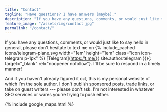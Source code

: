 ```yaml
---
title: "Contact"
tagline: "Have questions? I have answers (maybe)."
description: "If you have any questions, comments, or would just like to say hello in general, please don't hesitate to text me!"
feature_image: "/assets/img/contact.jpg"
permalink: "/contact/"
---
```


If you have any questions, comments, or would just like to say hello in general, please don't hesitate to text me on <span class="d-inline-block">{% include_cached icons/telegram-plane.svg width="1em" height="1em" class="icon icon-telegram p-1px" %}&nbsp;[Telegram](https://t.me/{{ site.author.telegram }}){: target="\_blank" rel="noopener nofollow"}.</span> I'll be sure to respond in a timely manner!

And if you haven't already figured it out, this is my personal website of which I'm the sole author. I don't publish sponsored posts, trade links, or take on guest writers --- please don't ask. I'm not interested in whatever SEO services or wares you're trying to push either.

<!--

If you have any questions, comments, or would just like to say hello in general, please don't hesitate to text me through these following social networks and I'll be sure to respond in a timely manner!

<ul class="social-links social-links--contact">
  <li class="social-links--contact-lead">Ping me on</li>
  {% if site.author.telegram %}
  <li>
    <a rel="me" href="https://t.me/{{ site.author.telegram }}">
      {% include_cached icons/telegram.svg width="1em" height="1em" class="icon icon-telegram" %}
      <br />
      <span class="label">Telegram</span>
    </a>
  </li>
  {% endif %}
  {% if site.author.twitter %}
  <li>
    <a rel="me" href="https://twitter.com/{{ site.author.twitter }}">
      {% include_cached icons/twitter.svg width="1em" height="1em" class="icon icon-twitter" %}
      <br />
      <span class="label">Twitter</span>
    </a>
  </li>
  {% endif %}
  {% if site.author.facebook %}
  <li>
    <a rel="me" href="https://m.me/{{ site.author.facebook }}">
      {% include_cached icons/facebook-messenger.svg width="1em" height="1em" class="icon icon-facebook-messenger" %}
      <br />
      <span class="label">Messenger</span>
    </a>
  </li>
  {% endif %}
</ul>

{% if site.author.keybase %}

<p class="pgp-key pgp-key--contact">
  <a href="https://keybase.io/{{ site.author.keybase }}/key.asc">
    PGP: <code>310B 1544 4945 F1A3 108E  B0A7 B51C F15F F0E9 5927</code>
  </a>
</p>
{% endif %}

-->

{% include google_maps.html %}
